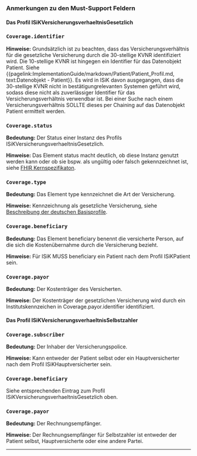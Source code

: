 ### Anmerkungen zu den Must-Support Feldern

#### Das Profil ISiKVersicherungsverhaeltnisGesetzlich

### `Coverage.identifier`

**Hinweise:** Grundsätzlich ist zu beachten, dass das Versicherungsverhältnis für die gesetzliche Versicherung durch die 30-stellige KVNR identifiziert wird. Die 10-stellige KVNR ist hingegen ein Identifier für das Datenobjekt Patient. Siehe {{pagelink:ImplementationGuide/markdown/Patient/Patient_Profil.md, text:Datenobjekt - Patient}}. Es wird in ISiK davon ausgegangen, dass die 30-stellige KVNR nicht in bestätigungrelevanten Systemen geführt wird, sodass diese nicht als zuverlässiger Identifier für das Versicherungsverhältnis verwendbar ist. Bei einer Suche nach einem Versicherungsverhältnis SOLLTE dieses per Chaining auf das Datenobjekt Patient ermittelt werden.

### `Coverage.status`

**Bedeutung:** Der Status einer Instanz des Profils ISiKVersicherungsverhaeltnisGesetzlich.

**Hinweise:** Das Element status macht deutlich, ob diese Instanz genutzt werden kann oder ob sie bspw. als ungültig oder falsch gekennzeichnet ist, siehe [FHIR Kernspezifikaton](https://hl7.org/fhir/R4/coverage-definitions.html#Coverage.status).

### `Coverage.type`

**Bedeutung:** Das Element type kennzeichnet die Art der Versicherung.

**Hinweise:** Kennzeichnung als gesetzliche Versicherung, siehe [Beschreibung der deutschen Basisprofile](https://fhir.de/CodeSystem/versicherungsart-de-basis).

### `Coverage.beneficiary`

**Bedeutung:** Das Element beneficiary benennt die versicherte Person, auf die sich die Kostenübernahme durch die Versicherung bezieht.

**Hinweise:** Für ISiK MUSS beneficiary ein Patient nach dem Profil ISiKPatient sein.

### `Coverage.payor`

**Bedeutung:** Der Kostenträger des Versicherten.

**Hinweise:** Der Kostenträger der gesetzlichen Versicherung wird durch ein Institutskennzeichen in Coverage.payor.identifier identifiziert.

#### Das Profil ISiKVersicherungsverhaeltnisSelbstzahler

### `Coverage.subscriber`

**Bedeutung:** Der Inhaber der Versicherungspolice.

**Hinweise:** Kann entweder der Patient selbst oder ein Hauptversicherter nach dem Profil ISiKHauptversicherter sein.

### `Coverage.beneficiary`

Siehe entsprechenden Eintrag zum Profil ISiKVersicherungsverhaeltnisGesetzlich oben.

### `Coverage.payor`

**Bedeutung:** Der Rechnungsempfänger.

**Hinweise:** Der Rechnungsempfänger für Selbstzahler ist entweder der Patient selbst, Hauptversicherte oder eine andere Partei.

---
